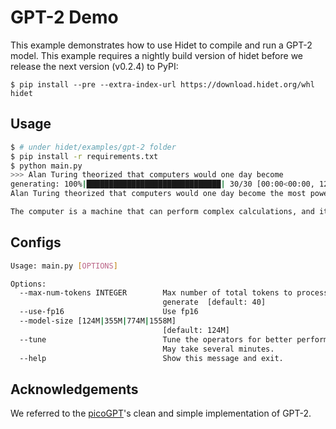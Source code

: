 # GPT-2 Demo

This example demonstrates how to use Hidet to compile and run a GPT-2 model. 
This example requires a nightly build version of hidet before we release the next version (v0.2.4) to PyPI:
```angular2html
$ pip install --pre --extra-index-url https://download.hidet.org/whl hidet
```

## Usage

```bash
$ # under hidet/examples/gpt-2 folder
$ pip install -r requirements.txt
$ python main.py
>>> Alan Turing theorized that computers would one day become
generating: 100%|██████████████████████████████| 30/30 [00:00<00:00, 128.30it/s]
Alan Turing theorized that computers would one day become the most powerful machines on the planet.

The computer is a machine that can perform complex calculations, and it can perform these calculations 
```

## Configs
```bash
Usage: main.py [OPTIONS]

Options:
  --max-num-tokens INTEGER        Max number of total tokens to process and
                                  generate  [default: 40]
  --use-fp16                      Use fp16
  --model-size [124M|355M|774M|1558M]
                                  [default: 124M]
  --tune                          Tune the operators for better performance.
                                  May take several minutes.
  --help                          Show this message and exit.
```

## Acknowledgements
We referred to the [picoGPT](https://github.com/jaymody/picoGPT)'s clean and simple implementation of GPT-2.
